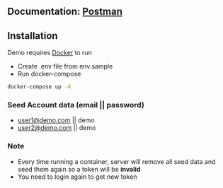 ## Documentation: [Postman](https://documenter.getpostman.com/view/9496143/UVR8q8X2) 
## Installation

Demo requires [Docker](https://www.docker.com/) to run

* Create .env file from env.sample
* Run docker-compose
```sh
docker-compose up -d
```
### Seed Account data (email || password)
- user1@demo.com || demo 
- user2@demo.com || demo
### Note
- Every time running a container, server will remove all seed data and seed them again so a token will be **invalid**
- You need to login again to get new token 
